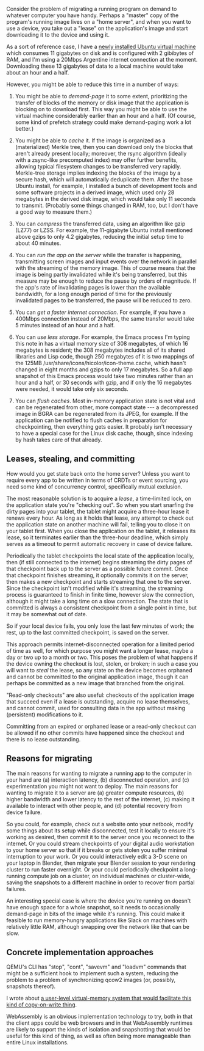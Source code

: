 Consider the problem of migrating a running program on demand to
whatever computer you have handy.  Perhaps a "master" copy of the
program's running image lives on a "home server", and when you want to
use a device, you take out a "lease" on the application's image and
start downloading it to the device and using it.

As a sort of reference case, I have a [newly installed Ubuntu virtual
machine](virtual-machine-setup.md) which consumes 11 gigabytes on disk
and is configured with 2 gibibytes of RAM, and I'm using a 20Mbps
Argentine internet connection at the moment.  Downloading these 13
gigabytes of data to a local machine would take about an hour and a
half.

However, you might be able to reduce this time in a number of ways:

1. You might be able to *demand-page* it to some extent, prioritizing
   the transfer of blocks of the memory or disk image that the
   application is blocking on to download first.  This way you might
   be able to use the virtual machine considerably earlier than an
   hour and a half.  (Of course, some kind of prefetch strategy could
   make demand-paging work a lot better.)

2. You might be able to *cache* it.  If the image is organized as a
   (materialized) Merkle tree, then you can download only the blocks
   that aren't already present locally; moreover, the rsync algorithm
   (ideally with a zsync-like precomputed index) may offer further
   benefits, allowing typical filesystem changes to be transferred
   very rapidly.  Merkle-tree storage implies indexing the blocks of
   the image by a secure hash, which will automatically deduplicate
   them.  After the base Ubuntu install, for example, I installed a
   bunch of development tools and some software projects in a derived
   image, which used only 28 megabytes in the derived disk image,
   which would take only 11 seconds to transmit.  (Probably some
   things changed in RAM, too, but I don't have a good way to measure
   them.)

3. You can *compress* the transferred data, using an algorithm like
   gzip (LZ77) or LZSS.  For example, the 11-gigabyte Ubuntu install
   mentioned above gzips to only 4.2 gigabytes, reducing the initial
   setup time to about 40 minutes.

4. You can *run the app on the server* while the transfer is
   happening, transmitting screen images and input events over the
   network in parallel with the streaming of the memory image.  This
   of course means that the image is being partly invalidated while
   it's being transferred, but this measure may be enough to reduce
   the pause by orders of magnitude.  If the app's rate of
   invalidating pages is lower than the available bandwidth, for a
   long enough period of time for the previously invalidated pages to
   be transferred, the pause will be reduced to zero.

5. You can *get a faster internet connection*.  For example, if you
   have a 400Mbps connection instead of 20Mbps, the same transfer
   would take 5 minutes instead of an hour and a half.

6. You can *use less storage*.  For example, the Emacs process I'm
   typing this note in has a virtual memory size of 308 megabytes, of
   which 16 megabytes is resident; the 308 megabytes includes all of
   its shared libraries and Lisp code, though 250 megabytes of it is
   two mappings of the 125MB
   /usr/share/icons/hicolor/icon-theme.cache, which hasn't changed in
   eight months and gzips to only 17 megabytes.  So a full app
   snapshot of this Emacs process would take two minutes rather than
   an hour and a half, or 30 seconds with gzip, and if only the 16
   megabytes were needed, it would take only six seconds.

7. You can *flush caches*.  Most in-memory application state is not
   vital and can be regenerated from other, more compact state --- a
   decompressed image in BGRA can be regenerated from its JPEG, for
   example.  If the application can be notified to flush caches in
   preparation for checkpointing, then everything gets easier.  It
   probably isn't necessary to have a special case for the Linux disk
   cache, though, since indexing by hash takes care of that already.

Leases, stealing, and committing
--------------------------------

How would you get state back onto the home server?  Unless you want to
require every app to be written in terms of CRDTs or event sourcing,
you need some kind of concurrency control, specifically mutual
exclusion.

The most reasonable solution is to acquire a *lease*, a time-limited
lock, on the application state you're "checking out".  So when you
start snarfing the dirty pages into your tablet, the tablet might
acquire a three-hour lease it renews every hour.  As long as it holds
that lease, any attempt to check out the application state on another
machine will fail, telling you to close it on your tablet first.  When
you close the application on the tablet, it releases its lease, so it
terminates earlier than the three-hour deadline, which simply serves
as a timeout to permit automatic recovery in case of device failure.

Periodically the tablet checkpoints the local state of the application
locally, then (if still connected to the internet) begins streaming
the dirty pages of that checkpoint back up to the server as a possible
future commit.  Once that checkpoint finishes streaming, it optionally
commits it on the server, then makes a new checkpoint and starts
streaming that one to the server.  Since the checkpoint isn't modified
while it's streaming, the streaming process is guaranteed to finish in
finite time, however slow the connection, although it might take a
long time on a slow connection.  The state that is committed is always
a consistent checkpoint from a single point in time, but it may be
somewhat out of date.

So if your local device fails, you only lose the last few minutes of
work; the rest, up to the last committed checkpoint, is saved on the
server.

This approach permits internet-disconnected operation for a limited
period of time as well, for which purpose you might want a longer
lease, maybe a day or two up to a month or two.  This poses the
problem of what happens if the device owning the checkout is lost,
stolen, or broken; in such a case you will want to *steal* the lease,
so any state on the device becomes orphaned and cannot be committed to
the original application image, though it can perhaps be committed as
a new image that branched from the original.

"Read-only checkouts" are also useful: checkouts of the application
image that succeed even if a lease is outstanding, acquire no lease
themselves, and cannot commit, used for consulting data in the app
without making (persistent) modifications to it.

Committing from an expired or orphaned lease or a read-only checkout
can be allowed if no other commits have happened since the checkout
and there is no lease outstanding.

Reasons for migrating
---------------------

The main reasons for wanting to migrate a running app to the computer
in your hand are (a) interaction latency, (b) disconnected operation,
and (c) experimentation you might not want to deploy.  The main
reasons for wanting to migrate it to a server are (a) greater compute
resources, (b) higher bandwidth and lower latency to the rest of the
internet, (c) making it available to interact with other people, and
(d) potential recovery from device failure.

So you could, for example, check out a website onto your netbook,
modify some things about its setup while disconnected, test it locally
to ensure it's working as desired, then commit it to the server once
you reconnect to the internet.  Or you could stream checkpoints of
your digital audio workstation to your home server so that if it
breaks or gets stolen you suffer minimal interruption to your work.
Or you could interactively edit a 3-D scene on your laptop in Blender,
then migrate your Blender session to your rendering cluster to run
faster overnight.  Or your could periodically checkpoint a
long-running compute job on a cluster, on individual machines or
cluster-wide, saving the snapshots to a different machine in order to
recover from partial failures.

An interesting special case is where the device you're running on
doesn't have enough space for a whole snapshot, so it needs to
occasionally demand-page in bits of the image while it's running.
This could make it feasible to run memory-hungry applications like
Slack on machines with relatively little RAM, although swapping over
the network like that can be slow.

Concrete implementation approaches
----------------------------------

QEMU's CLI has "stop", "cont", "savevm" and "loadvm" commands that
might be a sufficient hook to implement such a system, reducing the
problem to a problem of synchronizing qcow2 images (or, possibly,
snapshots thereof).

I wrote about [a user-level virtual-memory system that would
facilitate this kind of copy-on-write thing](segments-and-blocks.md).

WebAssembly is an obvious implementation technology to try, both in
that the client apps could be web browsers and in that WebAssembly
runtimes are likely to support the kinds of isolation and snapshotting
that would be useful for this kind of thing, as well as often being
more manageable than entire Linux installations.

